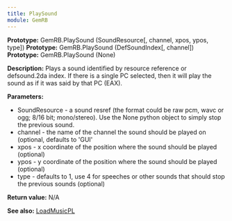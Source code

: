 ```yaml
---
title: PlaySound
module: GemRB
---
```


**Prototype:** GemRB.PlaySound (SoundResource[, channel, xpos, ypos, type])
**Prototype:** GemRB.PlaySound (DefSoundIndex[, channel])
**Prototype:** GemRB.PlaySound (None)

**Description:** Plays a sound identified by resource reference or 
defsound.2da index. If there is a single PC selected, then it will play the 
sound as if it was said by that PC (EAX).

**Parameters:**
  * SoundResource - a sound resref (the format could be raw pcm, wavc or  ogg; 8/16 bit; mono/stereo). Use the None python object to simply stop the previous sound.
  * channel - the name of the channel the sound should be played on (optional, defaults to 'GUI'
  * xpos - x coordinate of the position where the sound should be played (optional)
  * ypos - y coordinate of the position where the sound should be played (optional)
  * type - defaults to 1, use 4 for speeches or other sounds that should stop the previous sounds (optional)

**Return value:** N/A

**See also:** [LoadMusicPL](LoadMusicPL.md)
